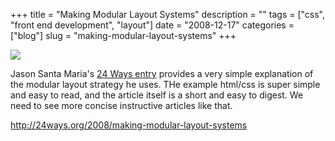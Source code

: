 +++
title = "Making Modular Layout Systems"
description = ""
tags = ["css", "front end development", "layout"]
date = "2008-12-17"
categories = ["blog"]
slug = "making-modular-layout-systems"
+++



  <div class="notebook-screenshot"><a href="http://24ways.org/2008/making-modular-layout-systems"><img src="/media/notebook/jsm-modular-layout.jpg" class="notebook-image" /></a></div><p>Jason Santa Maria's <a href="http://24ways.org/2008/making-modular-layout-systems">24 Ways entry</a> provides a very simple explanation of the modular layout strategy he uses. THe example html/css is super simple and easy to read, and the article itself is a short and easy to digest. We need to see more concise instructive articles like that. </p>
    
  <a href="http://24ways.org/2008/making-modular-layout-systems">http://24ways.org/2008/making-modular-layout-systems</a>
